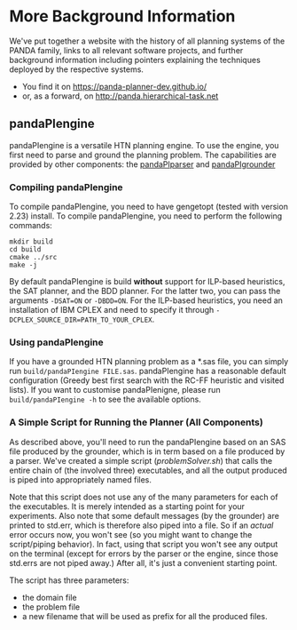 # More Background Information

We've put together a website with the history of all planning systems of the PANDA family, links to all relevant software projects, and further background information including pointers explaining the techniques deployed by the respective systems.

- You find it on https://panda-planner-dev.github.io/
- or, as a forward, on http://panda.hierarchical-task.net

## pandaPIengine

pandaPIengine is a versatile HTN planning engine. To use the engine, you first need to parse and ground the planning problem. The capabilities are provided by other components: the [pandaPIparser](https://github.com/panda-planner-dev/pandaPIparser) and [pandaPIgrounder](https://github.com/panda-planner-dev/pandaPIgrounder)

### Compiling pandaPIengine

To compile pandaPIengine, you need to have gengetopt (tested with version 2.23) install. To compile pandaPIengine, you need to perform the following commands:

```
mkdir build
cd build
cmake ../src
make -j
```
By default pandaPIengine is build **without** support for ILP-based heuristics, the SAT planner, and the BDD planner.
For the latter two, you can pass the arguments `-DSAT=ON` or `-DBDD=ON`. For the ILP-based heuristics, you need an installation of IBM CPLEX and need to specify it through `-DCPLEX_SOURCE_DIR=PATH_TO_YOUR_CPLEX`.

### Using pandaPIengine

If you have a grounded HTN planning problem as a *.sas file, you can simply run `build/pandaPIengine FILE.sas`. pandaPIengine has a reasonable default configuration (Greedy best first search with the RC-FF heuristic and visited lists). If you want to customise pandaPIenigne, please run `build/pandaPIengine -h` to see the available options.

### A Simple Script for Running the Planner (All Components)

As described above, you'll need to run the pandaPIengine based on an SAS file produced by the grounder, which is in term based on a file produced by a parser. We've created a simple script (*problemSolver.sh*) that calls the entire chain of (the involved three) executables, and all the output produced is piped into appropriately named files. 

Note that this script does not use any of the many parameters for each of the executables. It is merely intended as a starting point for your experiments. Also note that some default messages (by the grounder) are printed to std.err, which is therefore also piped into a file. So if an *actual* error occurs now, you won't see (so you might want to change the script/piping behavior). In fact, using that script you won't see any output on the terminal (except for errors by the parser or the engine, since those std.errs are not piped away.) After all, it's just a convenient starting point.

The script has three parameters: 
- the domain file
- the problem file
- a new filename that will be used as prefix for all the produced files.
